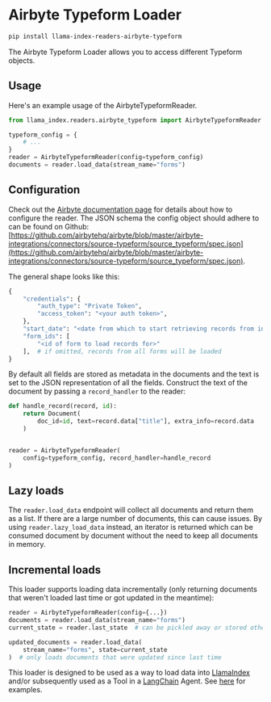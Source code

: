 # Airbyte Typeform Loader

```bash
pip install llama-index-readers-airbyte-typeform
```

The Airbyte Typeform Loader allows you to access different Typeform objects.

## Usage

Here's an example usage of the AirbyteTypeformReader.

```python
from llama_index.readers.airbyte_typeform import AirbyteTypeformReader

typeform_config = {
    # ...
}
reader = AirbyteTypeformReader(config=typeform_config)
documents = reader.load_data(stream_name="forms")
```

## Configuration

Check out the [Airbyte documentation page](https://docs.airbyte.com/integrations/sources/typeform/) for details about how to configure the reader.
The JSON schema the config object should adhere to can be found on Github: [https://github.com/airbytehq/airbyte/blob/master/airbyte-integrations/connectors/source-typeform/source_typeform/spec.json](https://github.com/airbytehq/airbyte/blob/master/airbyte-integrations/connectors/source-typeform/source_typeform/spec.json).

The general shape looks like this:

```python
{
    "credentials": {
        "auth_type": "Private Token",
        "access_token": "<your auth token>",
    },
    "start_date": "<date from which to start retrieving records from in ISO format, e.g. 2020-10-20T00:00:00Z>",
    "form_ids": [
        "<id of form to load records for>"
    ],  # if omitted, records from all forms will be loaded
}
```

By default all fields are stored as metadata in the documents and the text is set to the JSON representation of all the fields. Construct the text of the document by passing a `record_handler` to the reader:

```python
def handle_record(record, id):
    return Document(
        doc_id=id, text=record.data["title"], extra_info=record.data
    )


reader = AirbyteTypeformReader(
    config=typeform_config, record_handler=handle_record
)
```

## Lazy loads

The `reader.load_data` endpoint will collect all documents and return them as a list. If there are a large number of documents, this can cause issues. By using `reader.lazy_load_data` instead, an iterator is returned which can be consumed document by document without the need to keep all documents in memory.

## Incremental loads

This loader supports loading data incrementally (only returning documents that weren't loaded last time or got updated in the meantime):

```python
reader = AirbyteTypeformReader(config={...})
documents = reader.load_data(stream_name="forms")
current_state = reader.last_state  # can be pickled away or stored otherwise

updated_documents = reader.load_data(
    stream_name="forms", state=current_state
)  # only loads documents that were updated since last time
```

This loader is designed to be used as a way to load data into [LlamaIndex](https://github.com/run-llama/llama_index/tree/main/llama_index) and/or subsequently used as a Tool in a [LangChain](https://github.com/hwchase17/langchain) Agent. See [here](https://github.com/emptycrown/llama-hub/tree/main) for examples.
